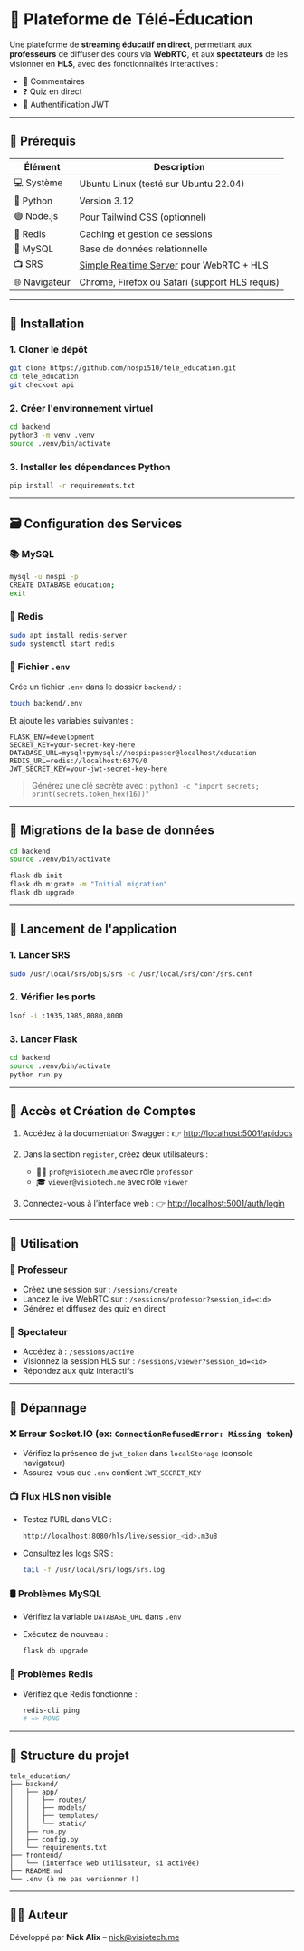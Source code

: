 # 📡 Plateforme de Télé-Éducation

Une plateforme de **streaming éducatif en direct**, permettant aux **professeurs** de diffuser des cours via **WebRTC**, et aux **spectateurs** de les visionner en **HLS**, avec des fonctionnalités interactives :

- 💬 Commentaires
- ❓ Quiz en direct
- 🧠 Authentification JWT

---

## 🧾 Prérequis

| Élément | Description |
|--------|-------------|
| 💻 Système | Ubuntu Linux (testé sur Ubuntu 22.04) |
| 🐍 Python | Version 3.12 |
| 🟢 Node.js | Pour Tailwind CSS (optionnel) |
| 🧠 Redis | Caching et gestion de sessions |
| 🐬 MySQL | Base de données relationnelle |
| 📺 SRS | [Simple Realtime Server](https://github.com/ossrs/srs) pour WebRTC + HLS |
| 🌐 Navigateur | Chrome, Firefox ou Safari (support HLS requis) |

---

## 🔧 Installation

### 1. Cloner le dépôt

```bash
git clone https://github.com/nospi510/tele_education.git
cd tele_education
git checkout api
````

### 2. Créer l'environnement virtuel

```bash
cd backend
python3 -m venv .venv
source .venv/bin/activate
```

### 3. Installer les dépendances Python

```bash
pip install -r requirements.txt
```

---

## 🗃️ Configuration des Services

### 📚 MySQL

```bash
mysql -u nospi -p
CREATE DATABASE education;
exit
```

### 🔁 Redis

```bash
sudo apt install redis-server
sudo systemctl start redis
```

### 🔐 Fichier `.env`

Crée un fichier `.env` dans le dossier `backend/` :

```bash
touch backend/.env
```

Et ajoute les variables suivantes :

```env
FLASK_ENV=development
SECRET_KEY=your-secret-key-here
DATABASE_URL=mysql+pymysql://nospi:passer@localhost/education
REDIS_URL=redis://localhost:6379/0
JWT_SECRET_KEY=your-jwt-secret-key-here
```

> Générez une clé secrète avec :
> `python3 -c "import secrets; print(secrets.token_hex(16))"`

---

## 🧱 Migrations de la base de données

```bash
cd backend
source .venv/bin/activate

flask db init
flask db migrate -m "Initial migration"
flask db upgrade
```

---

## 🚀 Lancement de l'application

### 1. Lancer SRS

```bash
sudo /usr/local/srs/objs/srs -c /usr/local/srs/conf/srs.conf
```

### 2. Vérifier les ports

```bash
lsof -i :1935,1985,8080,8000
```

### 3. Lancer Flask

```bash
cd backend
source .venv/bin/activate
python run.py
```

---

## 🔑 Accès et Création de Comptes

1. Accédez à la documentation Swagger :
   👉 [http://localhost:5001/apidocs](http://localhost:5001/apidocs)

2. Dans la section `register`, créez deux utilisateurs :

   * 👨‍🏫 `prof@visiotech.me` avec rôle `professor`
   * 🎓 `viewer@visiotech.me` avec rôle `viewer`

3. Connectez-vous à l’interface web :
   👉 [http://localhost:5001/auth/login](http://localhost:5001/auth/login)

---

## 🧠 Utilisation

### 🎥 Professeur

* Créez une session sur : `/sessions/create`
* Lancez le live WebRTC sur : `/sessions/professor?session_id=<id>`
* Générez et diffusez des quiz en direct

### 👀 Spectateur

* Accédez à : `/sessions/active`
* Visionnez la session HLS sur : `/sessions/viewer?session_id=<id>`
* Répondez aux quiz interactifs

---

## 🧯 Dépannage

### ❌ Erreur Socket.IO (ex: `ConnectionRefusedError: Missing token`)

* Vérifiez la présence de `jwt_token` dans `localStorage` (console navigateur)
* Assurez-vous que `.env` contient `JWT_SECRET_KEY`

### 📺 Flux HLS non visible

* Testez l’URL dans VLC :

  ```bash
  http://localhost:8080/hls/live/session_<id>.m3u8
  ```
* Consultez les logs SRS :

  ```bash
  tail -f /usr/local/srs/logs/srs.log
  ```

### 🛢️ Problèmes MySQL

* Vérifiez la variable `DATABASE_URL` dans `.env`
* Exécutez de nouveau :

  ```bash
  flask db upgrade
  ```

### 🔁 Problèmes Redis

* Vérifiez que Redis fonctionne :

  ```bash
  redis-cli ping
  # => PONG
  ```

---

## 📁 Structure du projet

```
tele_education/
├── backend/
│   ├── app/
│   │   ├── routes/
│   │   ├── models/
│   │   ├── templates/
│   │   └── static/
│   ├── run.py
│   ├── config.py
│   └── requirements.txt
├── frontend/
│   └── (interface web utilisateur, si activée)
├── README.md
└── .env (à ne pas versionner !)
```

---

## 👨‍💻 Auteur

Développé par **Nick Alix** – [nick@visiotech.me](https://visiotech.me)
